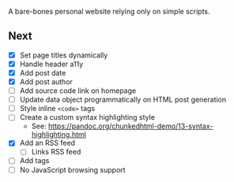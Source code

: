 A bare-bones personal website relying only on simple scripts.

## Next
- [x] Set page titles dynamically
- [x] Handle header a11y
- [x] Add post date
- [x] Add post author
- [ ] Add source code link on homepage
- [ ] Update data object programmatically on HTML post generation
- [ ] Style inline `<code>` tags
- [ ] Create a custom syntax highlighting style 
  - See: <https://pandoc.org/chunkedhtml-demo/13-syntax-highlighting.html>
- [x] Add an RSS feed
  - [ ] Links RSS feed
- [ ] Add tags
- [ ] No JavaScript browsing support

